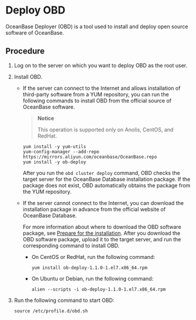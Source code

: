 Deploy OBD 
===============================

OceanBase Deployer (OBD) is a tool used to install and deploy open source software of OceanBase. 

Procedure 
------------------------------

1. Log on to the server on which you want to deploy OBD as the root user.

   

2. Install OBD. 

   * If the server can connect to the Internet and allows installation of third-party software from a YUM repository, you can run the following commands to install OBD from the official source of OceanBase software. 

     > **Notice**
     >
     > This operation is supported only on Anolis, CentOS, and RedHat.

     ```shell
     yum install -y yum-utils
     yum-config-manager --add-repo https://mirrors.aliyun.com/oceanbase/OceanBase.repo
     yum install -y ob-deploy
     ```

     

     After you run the `obd cluster deploy` command, OBD checks the target server for the OceanBase Database installation package. If the package does not exist, OBD automatically obtains the package from the YUM repository.
     
   
   * If the server cannot connect to the Internet, you can download the installation package in advance from the official website of OceanBase Database. 

     For more information about where to download the OBD software package, see [Prepare for the installation](../4.installation-preparation.md). After you download the OBD software package, upload it to the target server, and run the corresponding command to install OBD. 
     * On CentOS or RedHat, run the following command:

       ```shell
       yum install ob-deploy-1.1.0-1.el7.x86_64.rpm
       ```

       
     
     * On Ubuntu or Debian, run the following command:

       ```shell
       alien --scripts -i ob-deploy-1.1.0-1.el7.x86_64.rpm
       ```

       
     

     
   

   

3. Run the following command to start OBD: 

   ```shell
   source /etc/profile.d/obd.sh
   ```

   



